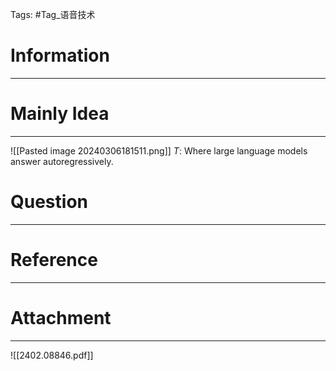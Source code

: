Tags: #Tag_语音技术 
# Information
---


# Mainly Idea
---
![[Pasted image 20240306181511.png]]
$T$: Where large language models answer autoregressively.

# Question
---


# Reference
---


# Attachment
---
![[2402.08846.pdf]]